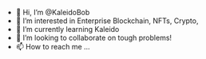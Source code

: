 - 👋 Hi, I’m @KaleidoBob
- 👀 I’m interested in Enterprise Blockchain, NFTs, Crypto, 
- 🌱 I’m currently learning Kaleido
- 💞️ I’m looking to collaborate on tough problems!
- 📫 How to reach me ...

<!---
KaleidoBob/KaleidoBob is a ✨ special ✨ repository because its `README.md` (this file) appears on your GitHub profile.
You can click the Preview link to take a look at your changes.
--->
